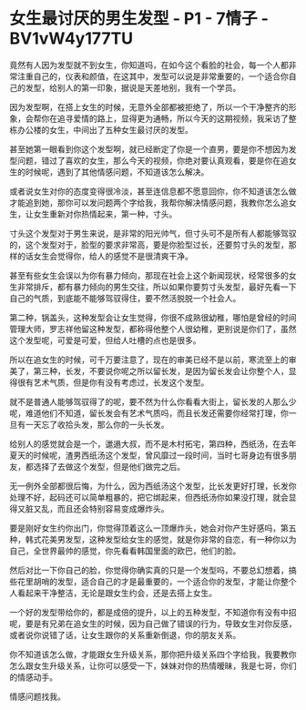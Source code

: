 # 女生最讨厌的男生发型 - P1 - 7情子 - BV1vW4y177TU

竟然有人因为发型就不到女生，你知道吗，在如今这个看脸的社会，每一个人都非常注重自己的，仪表和颜值，在这其中，发型可以说是非常重要的，一个适合你自己的发型，给别人的第一印象，据说是天差地别，我有一个学员。

因为发型啊，在搭上女生的时候，无意外全部都被拒绝了，所以一个干净整齐的形象，会帮你在追寻爱情的路上，显得更为通畅，所以今天的这期视频，我采访了整栋办公楼的女生，中间出了五种女生最讨厌的发型。

甚至她第一眼看到你这个发型啊，就已经断定了你是一个直男，要是你不想因为发型问题，错过了喜欢的女生，那么今天的视频，你绝对要认真观看，要是你在追女生的时候呢，遇到了其他情感问题，不知道该怎么解决。

或者说女生对你的态度变得很冷淡，甚至连信息都不愿意回你，你不知道该怎么做才能追到她，那你可以发问题两个字给我，我帮你解决情感问题，我教你怎么追女生，让女生重新对你热情起来，第一种，寸头。

寸头这个发型对于男生来说，是非常的阳光帅气，但寸头可不是所有人都能够驾驭的，这个发型对于，脸型的要求非常高，要是你脸型过长，还要剪寸头的发型，那样的话女生会觉得你，给人的感觉不是很清爽干净。

甚至有些女生会误以为你有暴力倾向，那现在社会上这个新闻现状，经常很多的女生非常排斥，都有暴力倾向的男生交往，所以如果你要剪寸头发型，最好先看一下自己的气质，到底能不能够驾驭得住，要不然活脱脱一个社会人。

第二种，锅盖头，这种发型会让女生觉得，你很不成熟很幼稚，哪怕是曾经的时间管理大师，罗志祥他留这种发型，都称得他整个人很幼稚，更别说是你们了，虽然这个发型呢，可爱是可爱，但给人吐槽的点也是很多。

所以在追女生的时候，可千万要注意了，现在的审美已经不是以前，寒流至上的审美了，第三种，长发，不要说你呢之所以留长发，是因为留长发会让你整个人，显得很有艺术气质，但是你有没有考虑过，长发这个发型。

就不是普通人能够驾驭得了的呢，要不然为什么你看看大街上，留长发的人那么少呢，难道他们不知道，留长发会有艺术气质吗，而且长发还需要你经常打理，你一旦有一天忘了收拾头发，那么你的一头长发。

给别人的感觉就会是一个，邋遢大叔，而不是木村拓宅，第四种，西纸汤，在去年夏天的时候呢，渣男西纸汤这个发型，曾风靡过一段时间，当时七哥身边有很多朋友，都选择了去做这个发型，但是他们做完之后。

无一例外全部都很后悔，为什么，因为西纸汤这个发型，比长发更好打理，长发你处理不好，起码还可以简单粗暴的，把它绑起来，但西纸汤你如果没打理，就会显得又脏又乱，而且还会特别容易变成爆炸头。

要是刚好女生约你出门，你觉得顶着这么一顶爆炸头，她会对你产生好感吗，第五种，韩式花美男发型，这种发型给女生的感觉，就是你非常的自恋，有一种你以为自己，全世界最帅的感觉，你先看看韩国里面的欧巴，他们的脸。

然后对比一下你自己的脸，你觉得你确实真的只是一个发型吗，不要总幻想着，搞些花里胡哨的发型，适合自己的才是最重要的，一个适合你的发型，才能让你整个人看起来干净整洁，无论是跟女生约会，还是去搭上女生。

一个好的发型带给你的，都是成倍的提升，以上的五种发型，不知道你有没有中招呢，要是有兄弟在追女生的时候，因为自己做了错误的行为，导致女生对你反感，或者说你说错了话，让女生跟你的关系重新倒退，你的朋友关系。

你不知道该怎么做，才能跟女生升级关系，那你把升级关系四个字给我，我要教你怎么跟女生升级关系，让你可以感受一下，妹妹对你的热情暧昧，我是七哥，你们的情感动手。

情感问题找我。